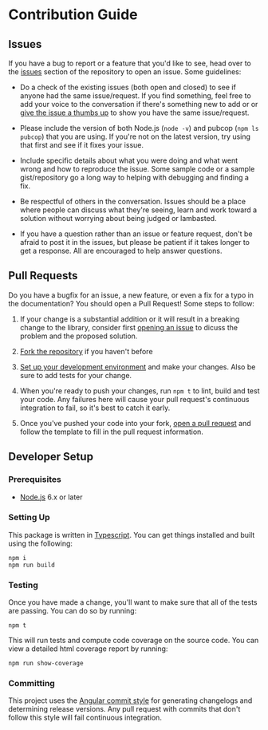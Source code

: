 # Contribution Guide

## Issues

If you have a bug to report or a feature that you'd like to see, head over to
the [issues][] section of the repository to open an issue. Some guidelines:

 * Do a check of the existing issues (both open and closed) to see if anyone had
   the same issue/request. If you find something, feel free to add your voice to
   the conversation if there's something new to add or or [give the issue a
   thumbs up][github reactions] to show you have the same issue/request.

 * Please include the version of both Node.js (`node -v`) and pubcop
   (`npm ls pubcop`) that you are using. If you're not on the latest
   version, try using that first and see if it fixes your issue.

 * Include specific details about what you were doing and what went wrong and
   how to reproduce the issue. Some sample code or a sample gist/repository go a 
   long way to helping with debugging and finding a fix.

 * Be respectful of others in the conversation. Issues should be a place where
   people can discuss what they're seeing, learn and work toward a solution
   without worrying about being judged or lambasted.

 * If you have a question rather than an issue or feature request, don't be
   afraid to post it in the issues, but please be patient if it takes longer to
   get a response. All are encouraged to help answer questions.

## Pull Requests

Do you have a bugfix for an issue, a new feature, or even a fix for a typo in
the documentation? You should open a Pull Request! Some steps to follow:

 1. If your change is a substantial addition or it will result in a breaking
    change to the library, consider first [opening an issue](#issues) to dicuss
    the problem and the proposed solution.

 2. [Fork the repository][github fork] if you haven't before

 3. [Set up your development environment](#developer-setup) and make your
    changes. Also be sure to add tests for your change.

 4. When you're ready to push your changes, run `npm t` to lint, build and test
    your code. Any failures here will cause your pull request's continuous
    integration to fail, so it's best to catch it early.

 5. Once you've pushed your code into your fork, [open a pull request][new pull 
    request] and follow the template to fill in the pull request information.

## Developer Setup

### Prerequisites

 * [Node.js][] 6.x or later

### Setting Up

This package is written in [Typescript][]. You can get things installed and
built using the following:

```
npm i
npm run build
```

### Testing

Once you have made a change, you'll want to make sure that all of the tests are
passing. You can do so by running:

```
npm t
```

This will run tests and compute code coverage on the source code. You can view a
detailed html coverage report by running:

```
npm run show-coverage
```

### Committing

This project uses the [Angular commit style][angular commit style] for
generating changelogs and determining release versions. Any pull request with
commits that don't follow this style will fail continuous integration.

[issues]: https://github.com/princjef/pubcop/issues
[new pull request]: https://github.com/princjef/pubcop/compare
[angular commit style]: https://github.com/angular/angular/blob/master/CONTRIBUTING.md#-commit-message-guidelines
[github reactions]: https://blog.github.com/2016-03-10-add-reactions-to-pull-requests-issues-and-comments/
[github fork]: https://help.github.com/articles/fork-a-repo
[Node.js]: https://nodejs.org
[Typescript]: https://www.typescriptlang.org/
